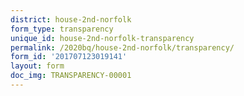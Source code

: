 ```yaml
---
district: house-2nd-norfolk
form_type: transparency
unique_id: house-2nd-norfolk-transparency
permalink: /2020bq/house-2nd-norfolk/transparency/
form_id: '201707123019141'
layout: form
doc_img: TRANSPARENCY-00001
---
```

